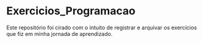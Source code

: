# Exercicios_Programacao
Este repositório foi cirado com o intuito de registrar e arquivar os exercícios que fiz em minha jornada de aprendizado.
